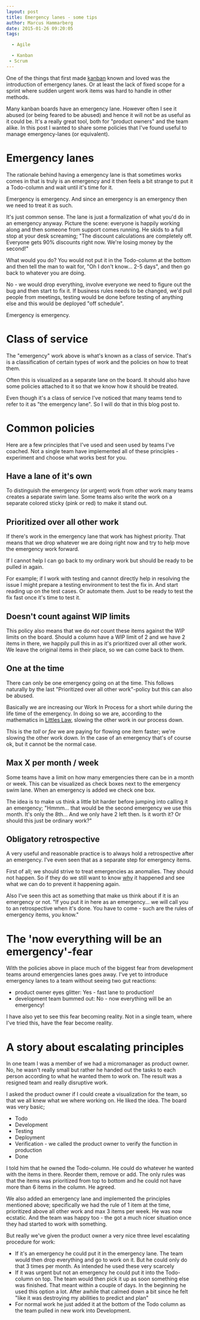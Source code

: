```yaml
---
layout: post
title: Emergency lanes - some tips
author: Marcus Hammarberg
date: 2015-01-26 09:20:05
tags:

  - Agile

  - Kanban
 - Scrum
---
```


One of the things that first made [kanban](http://bit.ly/theKanbanBook) known and loved was the introduction of emergency lanes. Or at least the lack of fixed scope for a sprint where sudden urgent work items was hard to handle in other methods.

Many kanban boards have an emergency lane. However often I see it abused (or being feared to be abused) and hence it will not be as useful as it could be. It's a really great tool, both for "product owners" and the team alike. In this post I wanted to share some policies that I've found useful to manage emergency-lanes (or equivalent).

<!-- excerpt-end -->
# Emergency lanes
The rationale behind having a emergency lane is that sometimes works comes in that is truly is an emergency and it then feels a bit strange to put it a Todo-column and wait until it's time for it.

Emergency is emergency. And since an emergency is an emergency then we need to treat it as such.

It's just common sense. The lane is just a formalization of what you'd do in an emergency anyway. Picture the scene: everyone is happily working along and then someone from support comes running. He skids to a full stop at your desk screaming; "The discount calculations are completely off. Everyone gets 90% discounts right now. We're losing money by the second!"

What would you do?
You would not put it in the Todo-column at the bottom and then tell the man to wait for, "Oh I don't know... 2-5 days", and then go back to whatever you are doing.

No - we would drop everything, involve everyone we need to figure out the bug and then start to fix it. If business rules needs to be changed, we'd pull people from meetings, testing would be done before testing of anything else and this would be deployed "off schedule".

Emergency is emergency.

# Class of service
The "emergency" work above is what's known as a class of service. That's is a classification of certain types of work and the policies on how to treat them.

Often this is visualized as a separate lane on the board. It should also have some policies attached to it so that we know how it should be treated.

Even though it's a class of service I've noticed that many teams tend to refer to it as "the emergency lane". So I will do that in this blog post to.

# Common policies
Here are a few principles that I've used and seen used by teams I've coached. Not a single team have implemented all of these principles - experiment and choose what works best for you.

## Have a lane of it's own
To distinguish the emergency (or urgent) work from other work many teams creates a separate swim lane. Some teams also write the work on a separate colored sticky (pink or red) to make it stand out.

## Prioritized over all other work
If there's work in the emergency lane that work has highest priority. That means that we drop whatever we are doing right now and try to help move the emergency work forward.

If I cannot help I can go back to my ordinary work but should be ready to be pulled in again.

For example; if I work with testing and cannot directly help in resolving the issue I might prepare a testing environment to test the fix in. And start reading up on the test cases. Or automate them. Just to be ready to test the fix fast once it's time to test it.

## Doesn't count against WIP limits
This policy also means that we do *not* count these items against the WIP limits on the board. Should a column have a WIP limit of 2 and we have 2 items in there, we happily pull this in as it's prioritized over all other work. We leave the original items in their place, so we can come back to them.

## One at the time
There can only be one emergency going on at the time. This follows naturally by the last "Prioritized over all other work"-policy but this can also be abused.

Basically we are increasing our Work In Process for a short while during the life time of the emergency. In doing so we are, according to the mathematics in [Littles Law](http://en.wikipedia.org/wiki/Little%27s_law), slowing the other work in our process down.

This is the *toll* or *fee* we are paying for flowing one item faster; we're slowing the other work down. In the case of an emergency that's of course ok, but it cannot be the normal case.

## Max X per month / week
Some teams have a limit on how many emergencies there can be in a month or week. This can be visualized as check boxes next to the emergency swim lane. When an emergency is added we check one box.

The idea is to make us think a little bit harder before jumping into calling it an emergency; "Hmmm... that would be the second emergency we use this month. It's only the 8th... And we only have 2 left then. Is it worth it? Or should this just be ordinary work?"

## Obligatory retrospective
A very useful and reasonable practice is to always hold a retrospective after an emergency. I've even seen that as a separate step for emergency items.

First of all; we should strive to treat emergencies as anomalies. They should not happen. So if they do we still want to know [why](http://www.marcusoft.net/2015/01/things-i-say-often-why.html) it happened and see what we can do to prevent it happening again.

Also I've seen this act as something that make us think about if it is an emergency or not. "If you put it in here as an emergency... we will call you to an retrospective when it's done. You have to come - such are the rules of emergency items, you know."

# The 'now everything will be an emergency'-fear
With the policies above in place much of the biggest fear from development teams around emergencies lanes goes away. I've yet to introduce emergency lanes to a team without seeing two gut reactions:

- product owner eyes glitter: Yes - fast lane to production!
- development team bummed out: No - now everything will be an emergency!

I have also yet to see this fear becoming reality. Not in a single team, where I've tried this, have the fear become reality.

# A story about escalating principles
In one team I was a member of we had a micromanager as product owner. No, he wasn't really small but rather he handed out the tasks to each person according to what he wanted them to work on. The result was a resigned team and really disruptive work.

I asked the product owner if I could create a visualization for the team, so that we all knew what we where working on. He liked the idea. The board was very basic;

- Todo
- Development
- Testing
- Deployment
- Verification - we called the product owner to verify the function in production
- Done

I told him that he owned the Todo-column. He could do whatever he wanted with the items in there. Reorder them, remove or add. The only rules was that the items was prioritized from top to bottom and he could not have more than 6 items in the column.
He agreed.

We also added an emergency lane and implemented the principles mentioned above; specifically we had the rule of 1 item at the time, prioritized above all other work and max 3 items per week. He was now ecstatic.
And the team was happy too - the got a much nicer situation once they had started to work with something.

But really we've given the product owner a very nice three level escalating procedure for work:

- If it's an emergency he could put it in the emergency lane. The team would then drop everything and go to work on it. But he could only do that 3 times per month. As intended he used these very scarcely
- If it was urgent but not an emergency he could put it into the Todo-column on top. The team would then pick it up as soon something else was finished. That meant within a couple of days. In the beginning he used this option a lot. After awhile that calmed down a bit since he felt "like it was destroying my abilities to predict and plan"
- For normal work he just added it at the bottom of the Todo column as the team pulled in new work into Development.
